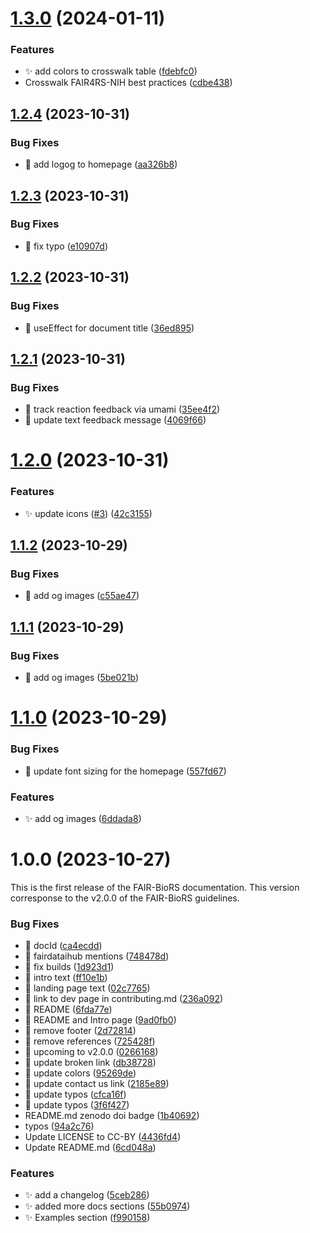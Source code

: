 # [1.3.0](https://github.com/FAIR-BioRS/Docs/compare/v1.2.4...v1.3.0) (2024-01-11)

### Features

- ✨ add colors to crosswalk table ([fdebfc0](https://github.com/FAIR-BioRS/Docs/commit/fdebfc0fc52596a6027abca5f9505834f39c0522))
- Crosswalk FAIR4RS-NIH best practices ([cdbe438](https://github.com/FAIR-BioRS/Docs/commit/cdbe438f5e5d5c7ee53fbe4ffc299e4b6c5923ca))

## [1.2.4](https://github.com/FAIR-BioRS/Docs/compare/v1.2.3...v1.2.4) (2023-10-31)

### Bug Fixes

- 🐛 add logog to homepage ([aa326b8](https://github.com/FAIR-BioRS/Docs/commit/aa326b85d1de7d7b4f0e86135370a4930758a04d))

## [1.2.3](https://github.com/FAIR-BioRS/Docs/compare/v1.2.2...v1.2.3) (2023-10-31)

### Bug Fixes

- 🐛 fix typo ([e10907d](https://github.com/FAIR-BioRS/Docs/commit/e10907d8643368ff6112e9f847e135515e256c3a))

## [1.2.2](https://github.com/FAIR-BioRS/Docs/compare/v1.2.1...v1.2.2) (2023-10-31)

### Bug Fixes

- 🐛 useEffect for document title ([36ed895](https://github.com/FAIR-BioRS/Docs/commit/36ed8951838873ae1b51c10a8027c3a4f549107a))

## [1.2.1](https://github.com/FAIR-BioRS/Docs/compare/v1.2.0...v1.2.1) (2023-10-31)

### Bug Fixes

- 🐛 track reaction feedback via umami ([35ee4f2](https://github.com/FAIR-BioRS/Docs/commit/35ee4f280decd6b2b29a2f078ca1fc11b455baa0))
- 🐛 update text feedback message ([4069f66](https://github.com/FAIR-BioRS/Docs/commit/4069f66135b0f0f3837a31d39972e02f8629b622))

# [1.2.0](https://github.com/FAIR-BioRS/Docs/compare/v1.1.2...v1.2.0) (2023-10-31)

### Features

- ✨ update icons ([#3](https://github.com/FAIR-BioRS/Docs/issues/3)) ([42c3155](https://github.com/FAIR-BioRS/Docs/commit/42c315547cc1483a965c270918cff7ec57b3c29a))

## [1.1.2](https://github.com/FAIR-BioRS/Docs/compare/v1.1.1...v1.1.2) (2023-10-29)

### Bug Fixes

- 🐛 add og images ([c55ae47](https://github.com/FAIR-BioRS/Docs/commit/c55ae47edcdde32837ccbc0e54eca1c056cb687e))

## [1.1.1](https://github.com/FAIR-BioRS/Docs/compare/v1.1.0...v1.1.1) (2023-10-29)

### Bug Fixes

- 🐛 add og images ([5be021b](https://github.com/FAIR-BioRS/Docs/commit/5be021b1b60e818bf0db9d0be1cec3f20a34b709))

# [1.1.0](https://github.com/FAIR-BioRS/Docs/compare/v1.0.0...v1.1.0) (2023-10-29)

### Bug Fixes

- 🐛 update font sizing for the homepage ([557fd67](https://github.com/FAIR-BioRS/Docs/commit/557fd67c047db306c41cc3bafe206bfdddc7d568))

### Features

- ✨ add og images ([6ddada8](https://github.com/FAIR-BioRS/Docs/commit/6ddada8ca321e0d9fb9b3be460e63baf64bf4278))

# 1.0.0 (2023-10-27)

This is the first release of the FAIR-BioRS documentation. This version corresponse to the v2.0.0 of the FAIR-BioRS guidelines.

### Bug Fixes

- 🐛 docId ([ca4ecdd](https://github.com/FAIR-BioRS/Docs/commit/ca4ecdd2674f65a272f9fcb5cb52b98bed1ba6f7))
- 🐛 fairdataihub mentions ([748478d](https://github.com/FAIR-BioRS/Docs/commit/748478dc6c70afbf84465c9f2290243142db25d4))
- 🐛 fix builds ([1d923d1](https://github.com/FAIR-BioRS/Docs/commit/1d923d1aca4921792ce9c5b46b0841a33778823a))
- 🐛 intro text ([ff10e1b](https://github.com/FAIR-BioRS/Docs/commit/ff10e1bff694e55ddde9a7046a51ff38ba20c1cf))
- 🐛 landing page text ([02c7765](https://github.com/FAIR-BioRS/Docs/commit/02c776526072e2975ac14ff8a6c8a7d948378aa6))
- 🐛 link to dev page in contributing.md ([236a092](https://github.com/FAIR-BioRS/Docs/commit/236a0921feec18b670a78e1e48a1d3a58671460d))
- 🐛 README ([6fda77e](https://github.com/FAIR-BioRS/Docs/commit/6fda77e9e23f368b06c5e03112b7f48a48deb2db))
- 🐛 README and Intro page ([9ad0fb0](https://github.com/FAIR-BioRS/Docs/commit/9ad0fb03633a741009e83a5fb3fdee8b6b0cd0ce))
- 🐛 remove footer ([2d72814](https://github.com/FAIR-BioRS/Docs/commit/2d728148b212ab0b1a30867b4aaec241967cce53))
- 🐛 remove references ([725428f](https://github.com/FAIR-BioRS/Docs/commit/725428f7e951191e9af75b983dd412f4ace19bf1))
- 🐛 upcoming to v2.0.0 ([0266168](https://github.com/FAIR-BioRS/Docs/commit/0266168cccfef6c020438b87f504ae8ee5ce4ada))
- 🐛 update broken link ([db38728](https://github.com/FAIR-BioRS/Docs/commit/db387289eb9d1d62dcf1e9578cf3a8aba35fe562))
- 🐛 update colors ([95269de](https://github.com/FAIR-BioRS/Docs/commit/95269ded4b681fd07ed84efffd13436cfa889609))
- 🐛 update contact us link ([2185e89](https://github.com/FAIR-BioRS/Docs/commit/2185e89087ed350b38f5e8c0a094b64488177b85))
- 🐛 update typos ([cfca16f](https://github.com/FAIR-BioRS/Docs/commit/cfca16ff189dbb560ed14d24f36ff17a5bd7c2aa))
- 🐛 update typos ([3f6f427](https://github.com/FAIR-BioRS/Docs/commit/3f6f42796465c97813d8e0fbe93049d24d20872c))
- README.md zenodo doi badge ([1b40692](https://github.com/FAIR-BioRS/Docs/commit/1b40692755ba08e447ffd44ef0b1f5bb8718319b))
- typos ([94a2c76](https://github.com/FAIR-BioRS/Docs/commit/94a2c769ab043cc6f5cb7a937eea09368cd7ea79))
- Update LICENSE to CC-BY ([4436fd4](https://github.com/FAIR-BioRS/Docs/commit/4436fd48625579c58009a5c057b07b7f28fbf861))
- Update README.md ([6cd048a](https://github.com/FAIR-BioRS/Docs/commit/6cd048a363e7e8e50ed885675cdd3e36188fb29d))

### Features

- ✨ add a changelog ([5ceb286](https://github.com/FAIR-BioRS/Docs/commit/5ceb2862881082b386b62b6df22bf83697ad8d21))
- ✨ added more docs sections ([55b0974](https://github.com/FAIR-BioRS/Docs/commit/55b097415154280c2e827b71da403de5cd62cc3b))
- ✨ Examples section ([f990158](https://github.com/FAIR-BioRS/Docs/commit/f9901587d718a6923356e4784f7e08b5ac3f6cea))
